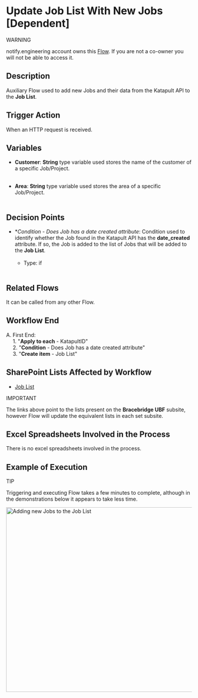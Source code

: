 # Update Job List With New Jobs [Dependent]

<div class="warning">
<p class="admonition-title">WARNING</p>
<p>notify.engineering account owns this <a href="https://make.powerautomate.com/environments/Default-a5273f41-687e-4e5e-9fba-18c6ce465b41/flows/shared/0ae5ed80-1b7e-41f7-8167-14e6aa80a24a/details" target="_blank">Flow</a>. If you are not a co-owner you will not be able to access it.</p>
</div>


## Description
Auxiliary Flow used to add new Jobs and their data from the Katapult API to the **Job List**.


## Trigger Action
When an HTTP request is received.


## Variables
* **Customer**: **String** type variable used stores the name of the customer of a specific Job/Project.
<br></br>

* **Area**: **String** type variable used stores the area of a specific Job/Project.
<br></br>


## Decision Points
* **Condition - Does Job has a date created attribute*: Condition used to identify whether the Job found in the Katapult API has the **date_created** attribute. If so, the Job is added to the list of Jobs that will be added to the **Job List**.
<br></br>
    * Type: if
<br></br>


## Related Flows
It can be called from any other Flow.


## Workflow End
A. First End:  
    &emsp; 1. "**Apply to each** - KatapultID"  
    &emsp; 2. "**Condition** - Does Job has a date created attribute"  
    &emsp; 3. "**Create item** - Job List"


## SharePoint Lists Affected by Workflow
* <a href="https://vistacaretech.sharepoint.com/sites/engineering/Bell/BracebridgeUBF/Lists/Job%20List/AllItems.aspx" target="_blank">Job List</a>

<div class="note">
<p class="admonition-title">IMPORTANT</p>
<p>The links above point to the lists present on the <b>Bracebridge UBF</b> subsite, however Flow will update the equivalent lists in each set subsite.</p>
</div>


## Excel Spreadsheets Involved in the Process
There is no excel spreadsheets involved in the process.


## Example of Execution

<div class="seealso">
<p class="admonition-title">TIP</p>
<p>Triggering and executing Flow takes a few minutes to complete, although in the demonstrations below it appears to take less time.</p>
</div>

<a class="" data-lightbox="Adding new Jobs to the Job List" href="../../../_static/flows/Bell - Bracebridge UBF - Job List [Automatic]_Adding New Jobs.gif" title="Adding new Jobs to the Job List" data-title="Adding new Jobs to the Job List"><img src="../../../_static/flows/Bell - Bracebridge UBF - Job List [Automatic]_Adding New Jobs.gif" class="align-center" width="800px" height="500px" alt="Adding new Jobs to the Job List">
</a>
